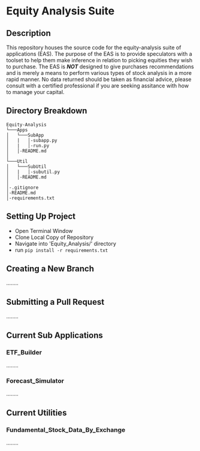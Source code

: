 # Equity Analysis Suite
## Description
This repository houses the source code for the equity-analysis suite of applications (EAS). The purpose of the EAS is to
provide speculators with a toolset to help them make inference in relation to picking equities they wish to purchase.
The EAS is _**NOT**_ designed to give purchases recommendations and is merely a means to perform various types of stock 
analysis in a more rapid manner. No data returned should be taken as financial advice, please consult with a certified 
professional if you are seeking assitance with how to manage your capital.

## Directory Breakdown
```
Equity-Analysis
└───Apps
│   └───SubApp
│   |   │-subapp.py
│   |   │-run.py
│   │-README.md
│   
└───Util
│   └───SubUtil
│   |   │-subutil.py
│   │-README.md  
│
│-.gitignore
│-README.md
│-requirements.txt
```

## Setting Up Project 
- Open Terminal Window
- Clone Local Copy of Repository
- Navigate into 'Equity_Analysis/' directory
- run `pip install -r requirements.txt`

## Creating a New Branch
........

## Submitting a Pull Request
........

## Current Sub Applications
### ETF_Builder
........
### Forecast_Simulator
........


## Current Utilities
### Fundamental_Stock_Data_By_Exchange
........

